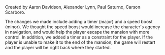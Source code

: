 Created by Aaron Davidson, Alexander Lynn, Paul Saturno, Carson Scarboro.

  The changes we made include adding a timer (major) and a speed boost (minor). We thought the speed boost would increase the character's agency in navigation, and would help the player escape the mansion with more control.
  In addition, we added a timer as a constraint for the player. If the player is unable to make it to the end of the mansion, the game will restart and the player will be right back where they started. 
  
